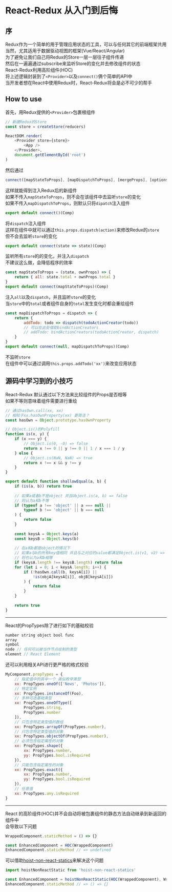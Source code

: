 # React-Redux 从入门到后悔

## 序
Redux作为一个简单的用于管理应用状态的工具，可以与任何其它的前端框架共用  
当然，尤其适用于数据驱动视图的框架(Vue/React/Angular)  
为了避免让我们自己将Redux的Store一层一层往子组件传递  
然后在一遍遍通过subscribe来监听Store的变化并去修改组件的状态  
React-Redux利用高阶组件(HOC)  
将上述逻辑封装到了`<Provider>`以及`connect()`俩个简单的API中  
当开发者想在React中使用Redux时，React-Redux将会是必不可少的帮手

## How to use
首先，用Redux提供的`<Provider>`包裹根组件
```js
// 新建Redux的Store
const store = createStore(reducers)

ReactDOM.render(
	<Provider store={store}>
		<App />
	</Provider>,
	document.getElementById('root')
)
```
然后通过
```js
connect([mapStateToProps], [mapDispatchToProps], [mergeProps], [options])(Comp)
```
这样就能得到注入Redux后的新组件  
如果不传入`mapStateToProps`，则不会在该组件中去监听`store`的变化  
如果不传入`mapDispatchToProps`，则默认只将`dipatch`注入组件  
```js
export default connect()(Comp)
```
将`dispatch`注入组件  
这样在组件中就可以通过`this.props.dispatch(action)`来修改Redux的`store`  
但不会去监听`store`的变化
```js
export default connect(state => state)(Comp)
```
监听所有`store`的的变化，并注入`dispatch`  
不建议这么做，会降低程序的效率
```js
const mapStateToProps = (state, ownProps) => {
	return { all: state.total + ownProps.total }
}
export default connect(mapStateToProps)(Comp)
```
注入`all`以及`dispatch`，并且监听`store`的变化  
当`store`中的`total`或者组件自身的`total`发生变化时都会重绘组件
```js
const mapDispatchToProps = dispatch => {
	return {
		addTodo: todo => dispatch(todoActionCreator(todo))
		// 可以在此处借助bindActionCreators
		// addTodo: bindActionCreators(todoActionCreator, dispatch)
	}
}
export default connect(null, mapDispatchToProps)(Comp)
```
不监听`store`  
在组件中可以通过调用`this.props.addTodo('xx')`来改变应用状态

## 源码中学习到的小技巧
React-Redux 默认通过以下方法来比较组件的Props是否相等  
如果不等则意味着组件需要进行重绘
```js
// 通过hasOwn.call(xx, xx)
// 相较于xx.hasOwnProperty(xx) 更简洁？
const hasOwn = Object.prototype.hasOwnProperty

// Object.is()的Polyfill
function is(x, y) {
	if (x === y) {
		// Object.is(0, -0) => false
		return x !== 0 || y !== 0 || 1 / x === 1 / y 
	} else {
		// Object.is(NaN, NaN) => true
		return x !== x && y !== y
	}
}

export default function shallowEqual(a, b) {
	if (is(a, b)) return true
	
	// 如果a或者b不是object 并且Object.is(a, b) => false
	// 则认为a和b不等
	if (typeof a !== 'object' || a === null ||
		typeof b !== 'object' || b === null
	) {
		return false
	}
	
	const keysA = Object.keys(a)
	const keysB = Object.keys(b)
	
	// 在a和b都是object的情况下
	// 如果a与b的所有key值相同 并且与之对应的value都满足Object.is(v1, v2) => true
	// 则也认为a和b相等
	if (keysA.length !== keysB.length) return false
	for (let i = 0; i < keysA.length; i++) {
		if (!hasOwn.call(b, keysA[i]) ||
			!is(objA[keysA[i]], objB[keysA[i]])
		) {
			return false
		}
	}
	
	return true
}
```

*********

React的PropTypes除了进行如下的基础校验
```js
number string object bool func
array
symbol
node // 任何可以被当作节点绘制的类型
element // React Element
```
还可以利用相关API进行更严格的格式校验
```js
MyComponent.propTypes = {
	// 指定值中的其中一个 类似枚举类型
	xx: PropTypes.oneOf(['News', 'Photos']),
	// 特定实例
	xx: PropTypes.instanceOf(Foo),
	// 多种可选基础类型
	xx: PropTypes.oneOfType([
		PropTypes.string,
		PropTypes.number
	]),
	// 只包含特定类型值的数组
	xx: PropTypes.arrayOf(PropTypes.number),
	// 只包含特定类型值的对象
	xx: PropTypes.objectOf(PropTypes.number),
	// 必须包含指定属性的对象
	xx: PropTypes.shape({
		xx: PropTypes.number,
		yy: PropTypes.bool.isRequired
	}),
	// 只能包含指定属性的对象
	xx: PropTypes.exact({
		xx: PropTypes.number,
		yy: PropTypes.bool.isRequired
	}),
	// 任意值
	xx: PropTypes.any.isRequired
}
```

*********

React 的高阶组件(HOC)并不会自动将被包裹组件的静态方法自动继承到新返回的组件中  
会导致以下问题
```js
WrappedComponent.staticMethod = () => {}

const EnhancedComponent = HOC(WrappedComponent)
EnhancedComponent.staticMethod // => undefined
```
可以借助[hoist-non-react-statics](https://github.com/mridgway/hoist-non-react-statics)来解决这个问题
```js
import hoistNonReactStatic from 'hoist-non-react-statics'

const EnhancedComponent = hoistNonReactStatic(HOC(WrappedComponent), WrappedComponent)
EnhancedComponent.staticMethod // => () => {}
```
